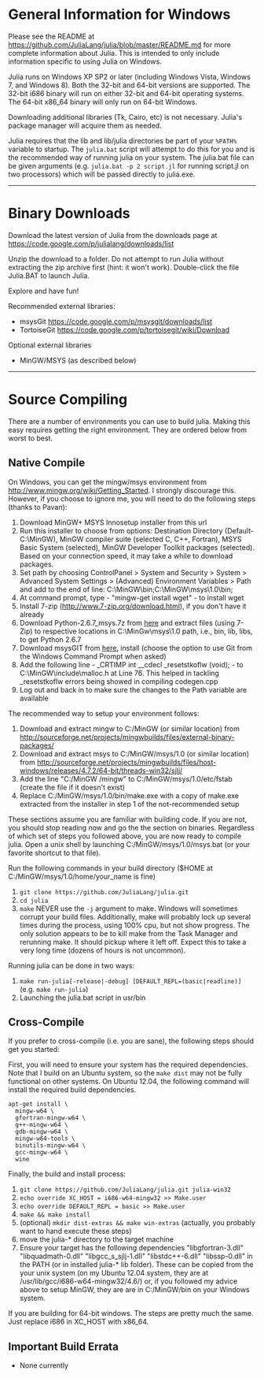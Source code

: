 General Information for Windows
===============================

Please see the README at https://github.com/JuliaLang/julia/blob/master/README.md for more complete information about Julia. This is intended to only include information specific to using Julia on Windows.

Julia runs on Windows XP SP2 or later (including Windows Vista, Windows 7, and Windows 8). Both the 32-bit and 64-bit versions are supported. The 32-bit i686 binary will run on either 32-bit and 64-bit operating systems. The 64-bit x86_64 binary will only run on 64-bit Windows.

Downloading additional libraries (Tk, Cairo, etc) is not necessary. Julia's package manager will acquire them as needed.

Julia requires that the lib and lib/julia directories be part of your `%PATH%` variable to startup. The `julia.bat` script will attempt to do this for you and is the recommended way of running julia on your system. The julia.bat file can be given arguments (e.g. `julia.bat -p 2 script.jl` for running script.jl on two processors) which will be passed directly to julia.exe.

___________________________________________________
Binary Downloads
================

Download the latest version of Julia from the downloads page at https://code.google.com/p/julialang/downloads/list

Unzip the download to a folder. Do not attempt to run Julia without extracting the zip archive first (hint: it won't work). Double-click the file Julia.BAT to launch Julia.

Explore and have fun!

Recommended external libraries:

 - msysGit https://code.google.com/p/msysgit/downloads/list 
 - TortoiseGit https://code.google.com/p/tortoisegit/wiki/Download

Optional external libraries

 - MinGW/MSYS (as described below)

___________________________________________________
Source Compiling
================

There are a number of environments you can use to build julia. Making this easy requires getting the right environment. They are ordered below from worst to best.

Native Compile
--------------

On Windows, you can get the mingw/msys environment from http://www.mingw.org/wiki/Getting_Started. I strongly discourage this. However, if you choose to ignore me, you will need to do the following steps (thanks to Pavan):

1. Download MinGW+ MSYS Innosetup installer from this url 
2. Run this installer to choose from options: Destination Directory (Default- C:\MinGW), MinGW compiler suite (selected C, C++, Fortran), MSYS Basic System (selected), MinGW Developer Toolkit packages (selected). Based on your connection speed, it may take a while to download packages.
3. Set path by choosing ControlPanel > System and Security > System > Advanced System Settings > (Advanced) Environment Variables > Path and add to the end of line: C:\MinGW\bin;C:\MinGW\msys\1.0\bin;
4. At command prompt, type - "mingw-get install wget" - to install wget
5. Install 7-zip (http://www.7-zip.org/download.html), if you don't have it already
5. Download Python-2.6.7_msys.7z from [here](https://osspack32.googlecode.com/files/python-2.6.7_msys.7z) and extract files (using 7-Zip) to respective locations in C:\MinGw\msys\1.0 path, i.e., bin, lib, libs, to get Python 2.6.7
6. Download msysGIT from [here](https://code.google.com/p/msysgit/downloads/list), install (choose the option to use Git from the Windows Command Prompt when asked)
7. Add the following line -  _CRTIMP int __cdecl _resetstkoflw (void); - to C:\MinGW\include\malloc.h at Line 76. This helped in tackling _resetstkoflw errors being showed in compiling codegen.cpp
8. Log out and back in to make sure the changes to the Path variable are available

The recommended way to setup your environment follows:

1. Download and extract mingw to C:/MinGW (or similar location) from http://sourceforge.net/projects/mingwbuilds/files/external-binary-packages/
2. Download and extract msys to C:/MinGW/msys/1.0 (or similar location) from http://sourceforge.net/projects/mingwbuilds/files/host-windows/releases/4.7.2/64-bit/threads-win32/sjlj/
3. Add the line "C:/MinGW /mingw" to C:/MinGW/msys/1.0/etc/fstab (create the file if it doesn't exist)
4. Replace C:/MinGW/msys/1.0/bin/make.exe with a copy of make.exe extracted from the installer in step 1 of the not-recommended setup

These sections assume you are familiar with building code. If you are not, you should stop reading now and go the the section on binaries. Regardless of which set of steps you followed above, you are now ready to compile julia. Open a unix shell by launching C:/MinGW/msys/1.0/msys.bat (or your favorite shortcut to that file). 

Run the following commands in your build directory ($HOME at C:/MinGW/msys/1.0/home/your_name is fine)
1. `git clone https://github.com/JuliaLang/julia.git`
2. `cd julia`
3. `make`
NEVER use the `-j` argument to make. Windows will sometimes corrupt your build files. Additionally, make will probably lock up several times during the process, using 100% cpu, but not show progress. The only solution appears to be to kill make from the Task Manager and rerunning make. It should pickup where it left off. Expect this to take a very long time (dozens of hours is not uncommon).

Running julia can be done in two ways:
1. `make run-julia[-release|-debug] [DEFAULT_REPL=(basic|readline)]` (e.g. `make run-julia`)
2. Launching the julia.bat script in usr/bin

Cross-Compile
-------------

If you prefer to cross-compile (i.e. you are sane), the following steps should get you started:

First, you will need to ensure your system has the required dependencies. Note that I build on an Ubuntu system, so the `make dist` may not be fully functional on other systems. On Ubuntu 12.04, the following command will install the required build dependencies.

```
apt-get install \
  mingw-w64 \
  gfortran-mingw-w64 \
  g++-mingw-w64 \
  gdb-mingw-w64 \
  mingw-w64-tools \
  binutils-mingw-w64 \
  gcc-mingw-w64 \
  wine
```

Finally, the build and install process:

1. `git clone https://github.com/JuliaLang/julia.git julia-win32`
2. `echo override XC_HOST = i686-w64-mingw32 >> Make.user`
3. `echo override DEFAULT_REPL = basic >> Make.user`
4. `make && make install`
5. (optional) `mkdir dist-extras && make win-extras` (actually, you probably want to hand execute these steps)
6. move the julia-* directory to the target machine
7. Ensure your target has the following dependencies "libgfortran-3.dll" "libquadmath-0.dll" "libgcc_s_sjlj-1.dll" "libstdc++-6.dll" "libssp-0.dll" in the PATH (or in installed julia-* lib folder). These can be copied from the your unix system (on my Ubuntu 12.04 system, they are at /usr/lib/gcc/i686-w64-mingw32/4.6/) or, if you followed my advice above to setup MinGW, they are are in C:/MinGW/bin on your Windows system.

If you are building for 64-bit windows. The steps are pretty much the same. Just replace i686 in XC_HOST with x86_64.

Important Build Errata
----------------------

- None currently
